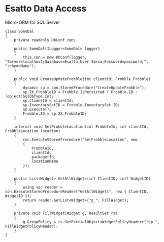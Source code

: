 # Esatto Data Access

Micro-ORM for SQL Server

    class SomeDal
    {
        private readonly DbConf con;

        public SomeDal(ILogger<SomeDal> logger)
        {
            this.con = new DbConf(logger, "Server=localhost;Database=Esatto;User Id=sa;Password=password;", "schemaName");
        }
        
        public void CreateUpdateFrobble(int clientId, Frobble Frobble)
        {
            dynamic sp = con.StoredProcedure("CreateUpdateFrobble");
            sp.ZX_FrobbleID = Frobble.IsPersisted ? Frobble.ID : (object)SqlDbType.Int;
            sp.ClientID = clientId;
            sp.InventorySetID = Frobble.InventorySet.ID;
            sp.Execute();
            Frobble.ID = sp.ZX_FrobbleID;
        }

        internal void SetFrobbleLocation(int FrobbleId, int clientId, FrobbleLocation location)
        {
            con.ExecuteStoredProcedure("SetFrobbleLocation", new
            {
                FrobbleId,
                clientId,
                packagerId,
                locationName
            });
        }
        
        public List<Widget> GetAllWidgets(int ClientID, int? WidgetID)
        {
            using var reader = con.ExecuteStoredProcedureReader("GetAllWidgets", new { ClientID, WidgetID });
            return reader.GetList<Widget>("g_", FillWidget);
        }

        private void FillWidget(Widget g, ResultSet rs)
        {
            g.GroupPolicy = rs.GetPartialObject<WidgetPolicyHeader>("gp_", FillWidgetPolicyHeader);
        }
    }